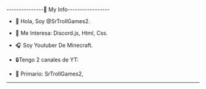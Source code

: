 ---------------👤 My Info-----------------

- 👋 Hola, Soy @SrTrollGames2.

- 👀 Me Interesa: Discord.js, Html, Css.

- 🎧 Soy Youtuber De Minecraft.

- 🔒Tengo 2 canales de YT: 

- 💎 Primario: SrTrollGames2, 

------------------------------------------
